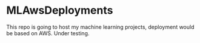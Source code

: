 # MLAwsDeployments
This repo is going to host my machine learning projects, deployment would be based on AWS. Under testing.
